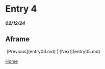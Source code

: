 # Entry 4
##### 02/12/24
## Aframe


<img href="tool/A">
[Previous](entry03.md) | [Next](entry05.md)

[Home](../README.md)
